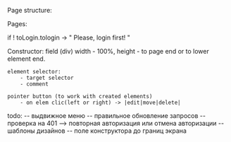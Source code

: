 Page structure:


Pages:

if ! toLogin.tologin -> " Please, login first! "


Constructor:
    field (div) width - 100%, height - to page end or to lower element end.

    element selector:
        - target selector
        - comment
    
    pointer button (to work with created elements)
        - on elem clic(left or right) -> |edit|move|delete|


todo:
-- выдвижное меню
-- правильное обновление запросов
-- проверка на 401 --> повторная авторизация или отмена авторизации
-- шаблоны дизайнов
-- поле конструктора до границ экрана


